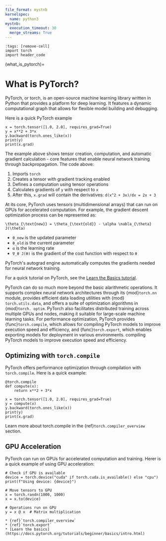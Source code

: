 ```yaml
---
file_format: mystnb
kernelspec:
  name: python3
mystnb:
  execution_timeout: 30
  merge_streams: True
---
```


```{code-cell}
:tags: [remove-cell]
import torch
import header_code
```

(what_is_pytorch)=

# What is PyTorch?

PyTorch, or torch, is an open-source machine learning library written in Python that
provides a platform for deep learning. It features a dynamic computational graph
that allows for flexible model building and debugging.

Here is a quick PyTorch example

```{code-cell}
x = torch.tensor([1.0, 2.0], requires_grad=True)
y = x**2 + 3*x
y.backward(torch.ones_like(x))
print(y)
print(x.grad)
```

The example above shows tensor creation, computation, and automatic gradient calculation - core features that enable neural network training through backpropagation. The code above:

1. Imports `torch`
2. Creates a tensor with gradient tracking enabled
3. Defines a computation using tensor operations
4. Calculates gradients of `y` with respect to `x`
5. After this, `x.grad` will contain the derivatives: `d(x^2 + 3x)/dx = 2x + 3`

At its core, PyTorch uses tensors (multidimensional arrays) that can run on GPUs
for accelerated computation. For example, the gradient descent optimization
process can be represented as:

```{math}
\theta_{\text{new}} = \theta_{\text{old}} - \alpha \nabla_{\theta} J(\theta)
```

* `θ_new` is the updated parameter
* `θ_old` is the current parameter
* `α` is the learning rate
* `∇_θ J(θ)` is the gradient of the cost function with respect to `θ`

PyTorch's autograd engine automatically computes the gradients needed for neural network training.

For a quick tutorial on PyTorch, see the [Learn the Basics tutorial](https://pytorch.org/tutorials/beginner/basics/intro.html).

PyTorch can do so much more beyond the basic alarithmetic operations. It supports complex neural network architectures through
its {mod}`torch.nn` module, provides efficient data loading utilities with {mod}
`torch.utils.data`, and offers a suite of optimization algorithms in {mod}`torch.
optim`. PyTorch also facilitates distributed training across multiple GPUs and
nodes, making it suitable for large-scale machine learning tasks. For performance optimization, PyTorch provides {func}`torch.compile`, which allows for compiling PyTorch models to improve execution speed and efficiency, and {func}`torch.export`, which enables exporting models for deployment in various environments.
compiling PyTorch models to improve execution speed and efficiency.

## Optimizing with `torch.compile`

PyTorch offers performance optimization through compilation
with `torch.compile`. Here is a quick example:

```{code-cell}
@torch.compile
def compute(x):
    return x**2 + 3*x

x = torch.tensor([1.0, 2.0], requires_grad=True)
y = compute(x)
y.backward(torch.ones_like(x))
print(y)
print(x.grad)
```

Learn more about torch.compile in the {ref}`torch.compiler_overview` section.

## GPU Acceleration

PyTorch can run on GPUs for accelerated computation and training.
Herer is a quick example of using GPU acceleration:

```{code-cell}
# Check if GPU is available
device = torch.device("cuda" if torch.cuda.is_available() else "cpu")
print(f"Using device: {device}")

# Move tensors to GPU
x = torch.randn(1000, 1000)
x = x.to(device)

# Operations run on GPU
y = x @ x  # Matrix multiplication
```

```{seealso}
* {ref}`torch.compiler_overview`
* {ref}`torch.export`
* [Learn the basics](https://docs.pytorch.org/tutorials/beginner/basics/intro.html)
```
